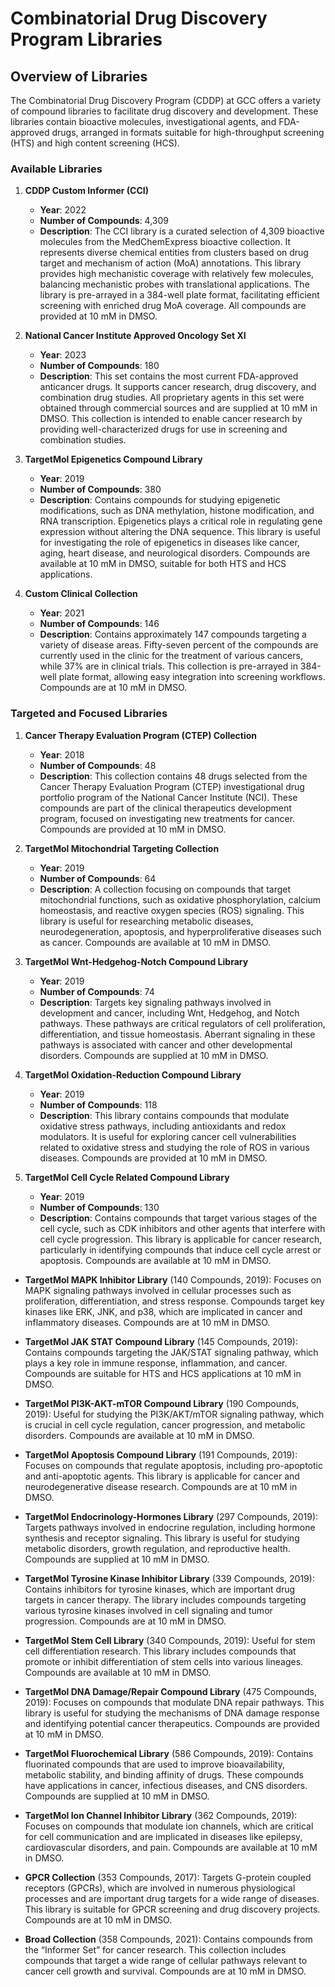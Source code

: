 # Combinatorial Drug Discovery Program Libraries

## Overview of Libraries

The Combinatorial Drug Discovery Program (CDDP) at GCC offers a variety of compound libraries to facilitate drug discovery and development. These libraries contain bioactive molecules, investigational agents, and FDA-approved drugs, arranged in formats suitable for high-throughput screening (HTS) and high content screening (HCS).

### Available Libraries

1. **CDDP Custom Informer (CCI)**
   - **Year**: 2022
   - **Number of Compounds**: 4,309
   - **Description**: The CCI library is a curated selection of 4,309 bioactive molecules from the MedChemExpress bioactive collection. It represents diverse chemical entities from clusters based on drug target and mechanism of action (MoA) annotations. This library provides high mechanistic coverage with relatively few molecules, balancing mechanistic probes with translational applications. The library is pre-arrayed in a 384-well plate format, facilitating efficient screening with enriched drug MoA coverage. All compounds are provided at 10 mM in DMSO.

2. **National Cancer Institute Approved Oncology Set XI**
   - **Year**: 2023
   - **Number of Compounds**: 180
   - **Description**: This set contains the most current FDA-approved anticancer drugs. It supports cancer research, drug discovery, and combination drug studies. All proprietary agents in this set were obtained through commercial sources and are supplied at 10 mM in DMSO. This collection is intended to enable cancer research by providing well-characterized drugs for use in screening and combination studies.

3. **TargetMol Epigenetics Compound Library**
   - **Year**: 2019
   - **Number of Compounds**: 380
   - **Description**: Contains compounds for studying epigenetic modifications, such as DNA methylation, histone modification, and RNA transcription. Epigenetics plays a critical role in regulating gene expression without altering the DNA sequence. This library is useful for investigating the role of epigenetics in diseases like cancer, aging, heart disease, and neurological disorders. Compounds are available at 10 mM in DMSO, suitable for both HTS and HCS applications.

4. **Custom Clinical Collection**
   - **Year**: 2021
   - **Number of Compounds**: 146
   - **Description**: Contains approximately 147 compounds targeting a variety of disease areas. Fifty-seven percent of the compounds are currently used in the clinic for the treatment of various cancers, while 37% are in clinical trials. This collection is pre-arrayed in 384-well plate format, allowing easy integration into screening workflows. Compounds are at 10 mM in DMSO.

### Targeted and Focused Libraries

1. **Cancer Therapy Evaluation Program (CTEP) Collection**
   - **Year**: 2018
   - **Number of Compounds**: 48
   - **Description**: This collection contains 48 drugs selected from the Cancer Therapy Evaluation Program (CTEP) investigational drug portfolio program of the National Cancer Institute (NCI). These compounds are part of the clinical therapeutics development program, focused on investigating new treatments for cancer. Compounds are provided at 10 mM in DMSO.

2. **TargetMol Mitochondrial Targeting Collection**
   - **Year**: 2019
   - **Number of Compounds**: 64
   - **Description**: A collection focusing on compounds that target mitochondrial functions, such as oxidative phosphorylation, calcium homeostasis, and reactive oxygen species (ROS) signaling. This library is useful for researching metabolic diseases, neurodegeneration, apoptosis, and hyperproliferative diseases such as cancer. Compounds are available at 10 mM in DMSO.

3. **TargetMol Wnt-Hedgehog-Notch Compound Library**
   - **Year**: 2019
   - **Number of Compounds**: 74
   - **Description**: Targets key signaling pathways involved in development and cancer, including Wnt, Hedgehog, and Notch pathways. These pathways are critical regulators of cell proliferation, differentiation, and tissue homeostasis. Aberrant signaling in these pathways is associated with cancer and other developmental disorders. Compounds are supplied at 10 mM in DMSO.

4. **TargetMol Oxidation-Reduction Compound Library**
   - **Year**: 2019
   - **Number of Compounds**: 118
   - **Description**: This library contains compounds that modulate oxidative stress pathways, including antioxidants and redox modulators. It is useful for exploring cancer cell vulnerabilities related to oxidative stress and studying the role of ROS in various diseases. Compounds are provided at 10 mM in DMSO.

5. **TargetMol Cell Cycle Related Compound Library**
   - **Year**: 2019
   - **Number of Compounds**: 130
   - **Description**: Contains compounds that target various stages of the cell cycle, such as CDK inhibitors and other agents that interfere with cell cycle progression. This library is applicable for cancer research, particularly in identifying compounds that induce cell cycle arrest or apoptosis. Compounds are available at 10 mM in DMSO.

- **TargetMol MAPK Inhibitor Library** (140 Compounds, 2019): Focuses on MAPK signaling pathways involved in cellular processes such as proliferation, differentiation, and stress response. Compounds target key kinases like ERK, JNK, and p38, which are implicated in cancer and inflammatory diseases. Compounds are at 10 mM in DMSO.

- **TargetMol JAK STAT Compound Library** (145 Compounds, 2019): Contains compounds targeting the JAK/STAT signaling pathway, which plays a key role in immune response, inflammation, and cancer. Compounds are suitable for HTS and HCS applications at 10 mM in DMSO.

- **TargetMol PI3K-AKT-mTOR Compound Library** (190 Compounds, 2019): Useful for studying the PI3K/AKT/mTOR signaling pathway, which is crucial in cell cycle regulation, cancer progression, and metabolic disorders. Compounds are available at 10 mM in DMSO.

- **TargetMol Apoptosis Compound Library** (191 Compounds, 2019): Focuses on compounds that regulate apoptosis, including pro-apoptotic and anti-apoptotic agents. This library is applicable for cancer and neurodegenerative disease research. Compounds are at 10 mM in DMSO.

- **TargetMol Endocrinology-Hormones Library** (297 Compounds, 2019): Targets pathways involved in endocrine regulation, including hormone synthesis and receptor signaling. This library is useful for studying metabolic disorders, growth regulation, and reproductive health. Compounds are supplied at 10 mM in DMSO.

- **TargetMol Tyrosine Kinase Inhibitor Library** (339 Compounds, 2019): Contains inhibitors for tyrosine kinases, which are important drug targets in cancer therapy. The library includes compounds targeting various tyrosine kinases involved in cell signaling and tumor progression. Compounds are at 10 mM in DMSO.

- **TargetMol Stem Cell Library** (340 Compounds, 2019): Useful for stem cell differentiation research. This library includes compounds that promote or inhibit differentiation of stem cells into various lineages. Compounds are available at 10 mM in DMSO.

- **TargetMol DNA Damage/Repair Compound Library** (475 Compounds, 2019): Focuses on compounds that modulate DNA repair pathways. This library is useful for studying the mechanisms of DNA damage response and identifying potential cancer therapeutics. Compounds are provided at 10 mM in DMSO.

- **TargetMol Fluorochemical Library** (586 Compounds, 2019): Contains fluorinated compounds that are used to improve bioavailability, metabolic stability, and binding affinity of drugs. These compounds have applications in cancer, infectious diseases, and CNS disorders. Compounds are supplied at 10 mM in DMSO.
  
- **TargetMol Ion Channel Inhibitor Library** (362 Compounds, 2019): Focuses on compounds that modulate ion channels, which are critical for cell communication and are implicated in diseases like epilepsy, cardiovascular disorders, and pain. Compounds are available at 10 mM in DMSO.

- **GPCR Collection** (353 Compounds, 2017): Targets G-protein coupled receptors (GPCRs), which are involved in numerous physiological processes and are important drug targets for a wide range of diseases. This library is suitable for GPCR screening and drug discovery projects. Compounds are at 10 mM in DMSO.

- **Broad Collection** (358 Compounds, 2021): Contains compounds from the “Informer Set” for cancer research. This collection includes compounds that target a wide range of cellular pathways relevant to cancer cell growth and survival. Compounds are at 10 mM in DMSO.


